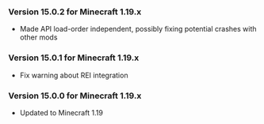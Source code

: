 ### Version 15.0.2 for Minecraft 1.19.x

- Made API load-order independent, possibly fixing potential crashes with other mods

### Version 15.0.1 for Minecraft 1.19.x

- Fix warning about REI integration

### Version 15.0.0 for Minecraft 1.19.x

- Updated to Minecraft 1.19